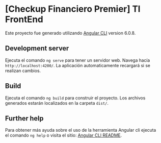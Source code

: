 # [Checkup Financiero Premier] TI FrontEnd

Este proyecto fue generado utilizando [Angular CLI](https://github.com/angular/angular-cli) version 6.0.8.

## Development server

Ejecuta el comando `ng serve` para tener un servidor web. Navega hacía `http://localhost:4200/`. La aplicación automaticamente recargará si se realizan cambios.

## Build

Ejecuta el comando `ng build` para construir el proyecto. Los archivos generados estarán localizados en la carpeta `dist/`.

## Further help

Para obtener más ayuda sobre el uso de la herramienta Angular cli ejecuta el comando `ng help` o visita el sitio: [Angular CLI README](https://github.com/angular/angular-cli/blob/master/README.md).
